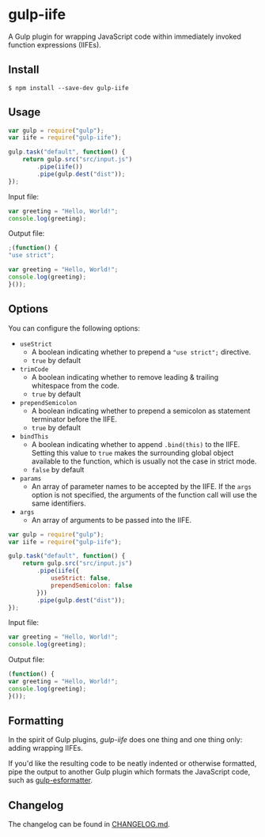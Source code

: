 # gulp-iife

A Gulp plugin for wrapping JavaScript code within immediately invoked function expressions (IIFEs).


## Install

```
$ npm install --save-dev gulp-iife
```


## Usage

```js
var gulp = require("gulp");
var iife = require("gulp-iife");

gulp.task("default", function() {
	return gulp.src("src/input.js")
		.pipe(iife())
		.pipe(gulp.dest("dist"));
});
```

Input file:

```js
var greeting = "Hello, World!";
console.log(greeting);
```

Output file:

```js
;(function() {
"use strict";

var greeting = "Hello, World!";
console.log(greeting);
}());
```

## Options

You can configure the following options:

- `useStrict`
    - A boolean indicating whether to prepend a `"use strict";` directive.
    - `true` by default
- `trimCode`
    - A boolean indicating whether to remove leading & trailing whitespace from the code.
    - `true` by default
- `prependSemicolon`
    - A boolean indicating whether to prepend a semicolon as statement terminator before the IIFE.
    - `true` by default
- `bindThis`
    - A boolean indicating whether to append `.bind(this)` to the IIFE. Setting this value to `true` makes the surrounding global object available to the function, which is usually not the case in strict mode.
    - `false` by default
- `params`
    - An array of parameter names to be accepted by the IIFE. If the `args` option is not specified, the arguments of the function call will use the same identifiers.
- `args`
    - An array of arguments to be passed into the IIFE.


```js
var gulp = require("gulp");
var iife = require("gulp-iife");

gulp.task("default", function() {
	return gulp.src("src/input.js")
		.pipe(iife({
            useStrict: false,
            prependSemicolon: false
        }))
		.pipe(gulp.dest("dist"));
});
```

Input file:

```js
var greeting = "Hello, World!";
console.log(greeting);
```

Output file:

```js
(function() {
var greeting = "Hello, World!";
console.log(greeting);
}());
```


## Formatting

In the spirit of Gulp plugins, *gulp-iife* does one thing and one thing only: adding wrapping IIFEs.

If you'd like the resulting code to be neatly indented or otherwise formatted, pipe the output to another Gulp plugin which formats the JavaScript code, such as [gulp-esformatter](https://github.com/sindresorhus/gulp-esformatter).


## Changelog

The changelog can be found in [CHANGELOG.md](https://github.com/mariusschulz/gulp-iife/blob/master/CHANGELOG.md).
